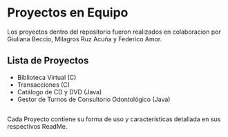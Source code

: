 
# Proyectos en Equipo

Los proyectos dentro del repositorio fueron realizados en colaboracion por Giuliana Beccio, Milagros Ruz Acuña y Federico Amor.


## Lista de Proyectos

- Biblioteca Virtual (C)
- Transacciones (C)
- Catálogo de CD y DVD (Java)
- Gestor de Turnos de Consultorio Odontológico (Java)


##

Cada Proyecto contiene su forma de uso y caracteristicas detallada en sus respectivos ReadMe.

